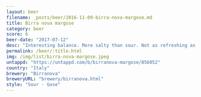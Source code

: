 ```yaml
---
layout: beer
filename: _posts/beer/2016-11-09-birra-nova-margose.md
title: Birra nova margose
category: beer
score: 6
beer-date: "2017-07-12"
desc: "Interesting balance. More salty than sour. Not as refreshing as I hoped"
permalink: /beer/:title.html
img: /img/list/birra-nova-margose.jpeg
untappd: "https://untappd.com/b/birranova-margose/856052"
country: "Italy"
brewery: "Birranova"
breweryURL: "brewery/birranova.html"
style: "Sour - Gose"
---
```

